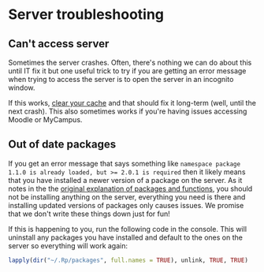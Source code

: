 
# Server troubleshooting

## Can't access server

Sometimes the server crashes. Often, there's nothing we can do about this until IT fix it but one useful trick to try if you are getting an error message when trying to access the server is to open the server in an incognito window. 

If this works, [clear your cache](https://its.uiowa.edu/support/article/719) and that should fix it long-term (well, until the next crash). This also sometimes works if you're having issues accessing Moodle or MyCampus. 

## Out of date packages

If you get an error message that says something like `namespace package 1.1.0 is already loaded, but >= 2.0.1 is required` then it likely means that you have installed a newer version of a package on the server. As it notes in the the [original explanation of packages and functions](https://psyteachr.github.io/data-skills-v2/stroop.html#sec-install-package), you should not be installing anything on the server, everything you need is there and installing updated versions of packages only causes issues. We promise that we don't write these things down just for fun! 

If this is happening to you, run the following code in the console. This will uninstall any packages you have installed and default to the ones on the server so everything will work again:


```r
lapply(dir("~/.Rp/packages", full.names = TRUE), unlink, TRUE, TRUE)
```

